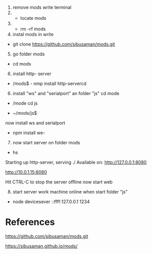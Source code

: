 1. remove mods write terminal
2.  - locate mods  
3.  - rm -rf mods
4. instal mods  in write 
- git clone https://github.com/sibusaman/mods.git
5. go folder mods 
- cd mods
6. install http- server
 - /mods$ - nmp install http-servercd 

6. install "ws" and "serialport" an folder "js"
cd mode

- /mode cd js

- ~/mods/js$

now install ws and serialport

- npm install we-
 7. now  start server on folder mods


- hs

Starting up http-server, serving ./
Available on:
  http://127.0.0.1:8080

  http://10.0.1.15:8080

Hit CTRL-C to stop the server
 offline now start web 

 8. start server work machine online  when start folder "js"

  -   node devicesever ::ffff:127.0.0.1 1234

# References
https://github.com/sibusaman/mods.git 

https://sibusaman.github.io/mods/